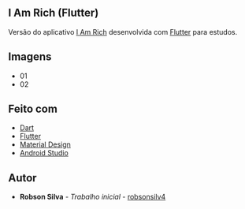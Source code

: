 ## I Am Rich (Flutter)

Versão do aplicativo [I Am Rich](https://en.wikipedia.org/wiki/I_Am_Rich) desenvolvida com [Flutter](https://flutter.dev/) para estudos.

## Imagens

- 01
- 02

## Feito com

* [Dart](https://dart.dev/)
* [Flutter](https://flutter.dev/)
* [Material Design](https://material.io/)
* [Android Studio](https://developer.android.com/studio)

## Autor

* **Robson Silva** - *Trabalho inicial* - [robsonsilv4](https://github.com/robsonsilv4)
